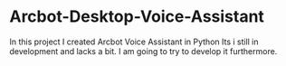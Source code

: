 # Arcbot-Desktop-Voice-Assistant
In this project I created Arcbot Voice Assistant in Python
Its i still in development and lacks a bit.
I am going to try to develop it furthermore.
